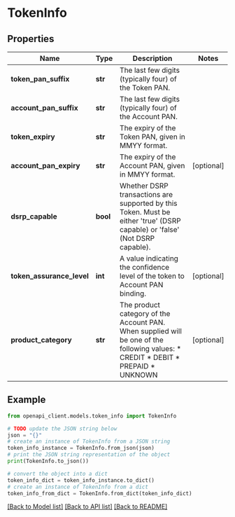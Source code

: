 # TokenInfo


## Properties

Name | Type | Description | Notes
------------ | ------------- | ------------- | -------------
**token_pan_suffix** | **str** | The last few digits (typically four) of the Token PAN.  | 
**account_pan_suffix** | **str** | The last few digits (typically four) of the Account PAN.  | 
**token_expiry** | **str** | The expiry of the Token PAN, given in MMYY format.  | 
**account_pan_expiry** | **str** | The expiry of the Account PAN, given in MMYY format.  | [optional] 
**dsrp_capable** | **bool** | Whether DSRP transactions are supported by this Token. Must be either &#39;true&#39; (DSRP capable) or &#39;false&#39; (Not DSRP capable).  | 
**token_assurance_level** | **int** | A value indicating the confidence level of the token to Account PAN binding.  | [optional] 
**product_category** | **str** | The product category of the Account PAN. When supplied will be one of the following values:    * CREDIT   * DEBIT   * PREPAID   * UNKNOWN  | [optional] 

## Example

```python
from openapi_client.models.token_info import TokenInfo

# TODO update the JSON string below
json = "{}"
# create an instance of TokenInfo from a JSON string
token_info_instance = TokenInfo.from_json(json)
# print the JSON string representation of the object
print(TokenInfo.to_json())

# convert the object into a dict
token_info_dict = token_info_instance.to_dict()
# create an instance of TokenInfo from a dict
token_info_from_dict = TokenInfo.from_dict(token_info_dict)
```
[[Back to Model list]](../README.md#documentation-for-models) [[Back to API list]](../README.md#documentation-for-api-endpoints) [[Back to README]](../README.md)



